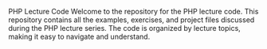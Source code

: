 PHP Lecture Code
Welcome to the repository for the PHP lecture code. This repository contains all the examples, exercises, and project files discussed during the PHP lecture series. The code is organized by lecture topics, making it easy to navigate and understand.
